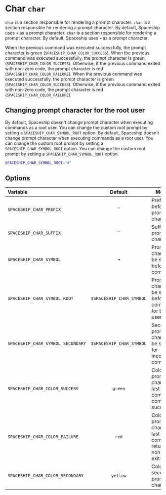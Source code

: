 # Char `char`

`char` is a section responsible for rendering a prompt character. `char` is a section responsible for rendering a prompt character. By default, Spaceship uses `➜` as a prompt character. `char` is a section responsible for rendering a prompt character. By default, Spaceship uses `➜` as a prompt character.

When the previous command was executed successfully, the prompt character is green (`SPACESHIP_CHAR_COLOR_SUCCESS`). When the previous command was executed successfully, the prompt character is green (`SPACESHIP_CHAR_COLOR_SUCCESS`). Otherwise, if the previous command exited with non-zero code, the prompt character is red (`SPACESHIP_CHAR_COLOR_FAILURE`). When the previous command was executed successfully, the prompt character is green (`SPACESHIP_CHAR_COLOR_SUCCESS`). Otherwise, if the previous command exited with non-zero code, the prompt character is red (`SPACESHIP_CHAR_COLOR_FAILURE`).

## Changing prompt character for the root user

By default, Spaceship doesn't change prompt character when executing commands as a root user. You can change the custom root prompt by setting a `SPACESHIP_CHAR_SYMBOL_ROOT` option. By default, Spaceship doesn't change prompt character when executing commands as a root user. You can change the custom root prompt by setting a `SPACESHIP_CHAR_SYMBOL_ROOT` option. You can change the custom root prompt by setting a `SPACESHIP_CHAR_SYMBOL_ROOT` option.

```zsh title=".zshrc"
SPACESHIP_CHAR_SYMBOL_ROOT="#"
```

## Options

| Variable                          |         Default          | Meaning                                                              |
|:--------------------------------- |:------------------------:| -------------------------------------------------------------------- |
| `SPACESHIP_CHAR_PREFIX`           |            ``            | Prefix before prompt character                                       |
| `SPACESHIP_CHAR_SUFFIX`           |            ``            | Suffix after prompt character                                        |
| `SPACESHIP_CHAR_SYMBOL`           |           `➜`            | Prompt character to be shown before any command                      |
| `SPACESHIP_CHAR_SYMBOL_ROOT`      | `$SPACESHIP_CHAR_SYMBOL` | Prompt character to be shown before any command for the root user    |
| `SPACESHIP_CHAR_SYMBOL_SECONDARY` | `$SPACESHIP_CHAR_SYMBOL` | Secondary prompt character to be shown for incomplete commands       |
| `SPACESHIP_CHAR_COLOR_SUCCESS`    |         `green`          | Color of prompt character if last command completes successfully     |
| `SPACESHIP_CHAR_COLOR_FAILURE`    |          `red`           | Color of prompt character if last command returns non-zero exit-code |
| `SPACESHIP_CHAR_COLOR_SECONDARY`  |         `yellow`         | Color of secondary prompt character                                  |
